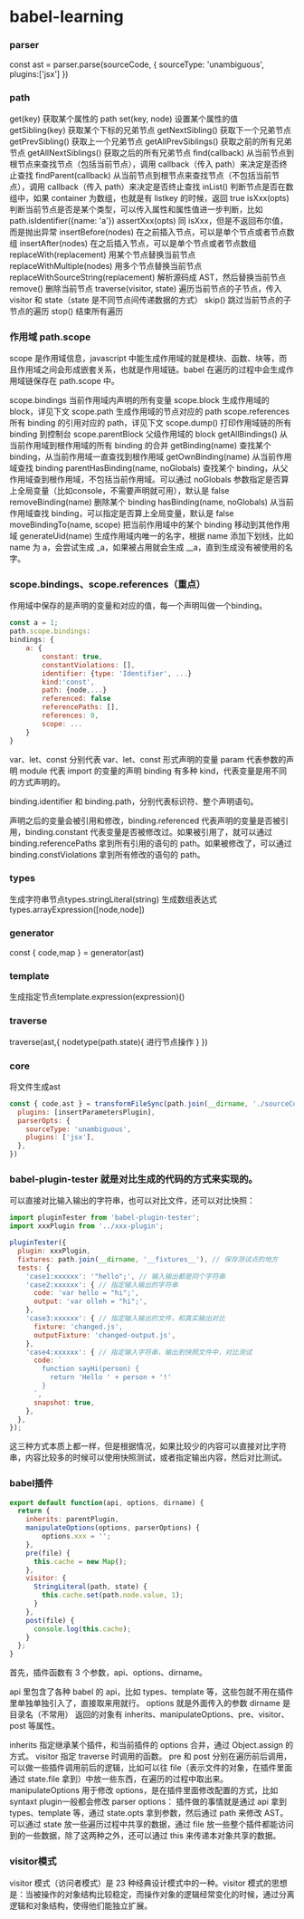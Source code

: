 # babel-learning

### parser
const ast = parser.parse(sourceCode, {
  sourceType: 'unambiguous',
  plugins:['jsx']
})


### path
get(key) 获取某个属性的 path
set(key, node) 设置某个属性的值
getSibling(key) 获取某个下标的兄弟节点
getNextSibling() 获取下一个兄弟节点
getPrevSibling() 获取上一个兄弟节点
getAllPrevSiblings() 获取之前的所有兄弟节点
getAllNextSiblings() 获取之后的所有兄弟节点
find(callback) 从当前节点到根节点来查找节点（包括当前节点），调用 callback（传入 path）来决定是否终止查找
findParent(callback) 从当前节点到根节点来查找节点（不包括当前节点），调用 callback（传入 path）来决定是否终止查找
inList() 判断节点是否在数组中，如果 container 为数组，也就是有 listkey 的时候，返回 true
isXxx(opts) 判断当前节点是否是某个类型，可以传入属性和属性值进一步判断，比如path.isIdentifier({name: 'a'})
assertXxx(opts) 同 isXxx，但是不返回布尔值，而是抛出异常
insertBefore(nodes) 在之前插入节点，可以是单个节点或者节点数组
insertAfter(nodes) 在之后插入节点，可以是单个节点或者节点数组
replaceWith(replacement) 用某个节点替换当前节点
replaceWithMultiple(nodes) 用多个节点替换当前节点
replaceWithSourceString(replacement) 解析源码成 AST，然后替换当前节点
remove() 删除当前节点
traverse(visitor, state) 遍历当前节点的子节点，传入 visitor 和 state（state 是不同节点间传递数据的方式）
skip() 跳过当前节点的子节点的遍历
stop() 结束所有遍历
### 作用域 path.scope
scope 是作用域信息，javascript 中能生成作用域的就是模块、函数、块等，而且作用域之间会形成嵌套关系，也就是作用域链。babel 在遍历的过程中会生成作用域链保存在 path.scope 中。

scope.bindings 当前作用域内声明的所有变量
scope.block 生成作用域的 block，详见下文
scope.path 生成作用域的节点对应的 path
scope.references 所有 binding 的引用对应的 path，详见下文
scope.dump() 打印作用域链的所有 binding 到控制台
scope.parentBlock 父级作用域的 block
getAllBindings() 从当前作用域到根作用域的所有 binding 的合并
getBinding(name) 查找某个 binding，从当前作用域一直查找到根作用域
getOwnBinding(name) 从当前作用域查找 binding
parentHasBinding(name, noGlobals) 查找某个 binding，从父作用域查到根作用域，不包括当前作用域。可以通过 noGlobals 参数指定是否算上全局变量（比如console，不需要声明就可用），默认是 false
removeBinding(name) 删除某个 binding
hasBinding(name, noGlobals) 从当前作用域查找 binding，可以指定是否算上全局变量，默认是 false
moveBindingTo(name, scope) 把当前作用域中的某个 binding 移动到其他作用域
generateUid(name) 生成作用域内唯一的名字，根据 name 添加下划线，比如 name 为 a，会尝试生成 _a，如果被占用就会生成 __a，直到生成没有被使用的名字。
### scope.bindings、scope.references（重点）
作用域中保存的是声明的变量和对应的值，每一个声明叫做一个binding。
```javascript
const a = 1;
path.scope.bindings:
bindings: {
    a: {
        constant: true,
        constantViolations: [],
        identifier: {type: 'Identifier', ...}
        kind:'const',
        path: {node,...}
        referenced: false
        referencePaths: [],
        references: 0,
        scope: ...
    }
}
```
var、let、const 分别代表 var、let、const 形式声明的变量
param 代表参数的声明
module 代表 import 的变量的声明
binding 有多种 kind，代表变量是用不同的方式声明的。

binding.identifier 和 binding.path，分别代表标识符、整个声明语句。

声明之后的变量会被引用和修改，binding.referenced 代表声明的变量是否被引用，binding.constant 代表变量是否被修改过。如果被引用了，就可以通过 binding.referencePaths 拿到所有引用的语句的 path。如果被修改了，可以通过 binding.constViolations 拿到所有修改的语句的 path。




### types
生成字符串节点types.stringLiteral(string)
生成数组表达式types.arrayExpression([node,node])




### generator
const { code,map } = generator(ast)


### template
生成指定节点template.expression(expression)()

### traverse
traverse(ast,{
    nodetype(path.state){
        进行节点操作
    }
})


### core
将文件生成ast
```javascript
const { code,ast } = transformFileSync(path.join(__dirname, './sourceCode.js'), {
  plugins: [insertParametersPlugin],
  parserOpts: {
    sourceType: 'unambiguous',
    plugins: ['jsx'],
  },
})
```

### babel-plugin-tester 就是对比生成的代码的方式来实现的。

可以直接对比输入输出的字符串，也可以对比文件，还可以对比快照：
```javascript
import pluginTester from 'babel-plugin-tester';
import xxxPlugin from '../xxx-plugin';

pluginTester({
  plugin: xxxPlugin,
  fixtures: path.join(__dirname, '__fixtures__'), // 保存测试点的地方
  tests: {
    'case1:xxxxxx': '"hello";', // 输入输出都是同个字符串
    'case2:xxxxxx': { // 指定输入输出的字符串
      code: 'var hello = "hi";',
      output: 'var olleh = "hi";',
    },
    'case3:xxxxxx': { // 指定输入输出的文件，和真实输出对比
      fixture: 'changed.js',
      outputFixture: 'changed-output.js',
    },
    'case4:xxxxxx': { // 指定输入字符串，输出到快照文件中，对比测试
      code: `
        function sayHi(person) {
          return 'Hello ' + person + '!'
        }
      `,
      snapshot: true,
    },
  },
});
```
这三种方式本质上都一样，但是根据情况，如果比较少的内容可以直接对比字符串，内容比较多的时候可以使用快照测试，或者指定输出内容，然后对比测试。
### babel插件
```javascript
export default function(api, options, dirname) {
  return {
    inherits: parentPlugin,
    manipulateOptions(options, parserOptions) {
        options.xxx = '';
    },
    pre(file) {
      this.cache = new Map();
    },
    visitor: {
      StringLiteral(path, state) {
        this.cache.set(path.node.value, 1);
      }
    },
    post(file) {
      console.log(this.cache);
    }
  };
} 
```
首先，插件函数有 3 个参数，api、options、dirname。

api 里包含了各种 babel 的 api，比如 types、template 等，这些包就不用在插件里单独单独引入了，直接取来用就行。
options 就是外面传入的参数
dirname 是目录名（不常用）
返回的对象有 inherits、manipulateOptions、pre、visitor、post 等属性。

inherits 指定继承某个插件，和当前插件的 options 合并，通过 Object.assign 的方式。
visitor 指定 traverse 时调用的函数。
pre 和 post 分别在遍历前后调用，可以做一些插件调用前后的逻辑，比如可以往 file（表示文件的对象，在插件里面通过 state.file 拿到）中放一些东西，在遍历的过程中取出来。
manipulateOptions 用于修改 options，是在插件里面修改配置的方式，比如 syntaxt plugin一般都会修改 parser options： 
插件做的事情就是通过 api 拿到 types、template 等，通过 state.opts 拿到参数，然后通过 path 来修改 AST。可以通过 state 放一些遍历过程中共享的数据，通过 file 放一些整个插件都能访问到的一些数据，除了这两种之外，还可以通过 this 来传递本对象共享的数据。
### visitor模式
visitor 模式（访问者模式）是 23 种经典设计模式中的一种。visitor 模式的思想是：当被操作的对象结构比较稳定，而操作对象的逻辑经常变化的时候，通过分离逻辑和对象结构，使得他们能独立扩展。